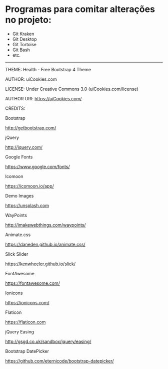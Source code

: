 # Programas para comitar alterações no projeto: 
 - Git Kraken
 - Git Desktop
 - Git Tortoise
 - Git Bash
 - etc.

________________________________________________________________________________________________________________________________________

THEME: Health - Free Bootstrap 4 Theme

AUTHOR: uiCookies.com

LICENSE: Under Creative Commons 3.0 (uiCookies.com/license)

AUTHOR URI: https://uiCookies.com/



CREDITS:

Bootstrap

http://getbootstrap.com/

jQuery

http://jquery.com/

Google Fonts

https://www.google.com/fonts/

Icomoon

https://icomoon.io/app/

Demo Images

https://unsplash.com

WayPoints

http://imakewebthings.com/waypoints/

Animate.css

https://daneden.github.io/animate.css/

Slick Slider

https://kenwheeler.github.io/slick/

FontAwesome

https://fontawesome.com/

Ionicons

https://ionicons.com/

Flaticon

https://flaticon.com

jQuery Easing

http://gsgd.co.uk/sandbox/jquery/easing/

Bootstrap DatePicker

https://github.com/eternicode/bootstrap-datepicker/
